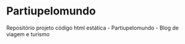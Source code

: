 # Partiupelomundo
Repositório projeto código html estática - Partiupelomundo - Blog de viagem e turismo
